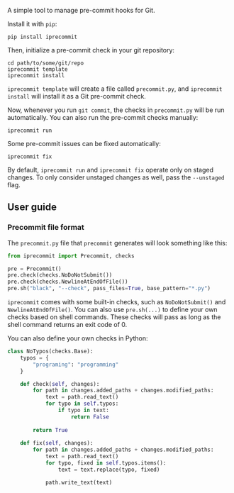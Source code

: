 A simple tool to manage pre-commit hooks for Git.

Install it with `pip`:

```shell
pip install iprecommit
```

Then, initialize a pre-commit check in your git repository:

```shell
cd path/to/some/git/repo
iprecommit template
iprecommit install
```

`iprecommit template` will create a file called `precommit.py`, and `iprecommit install` will install it as a Git pre-commit check.

Now, whenever you run `git commit`, the checks in `precommit.py` will be run automatically. You can also run the pre-commit checks manually:

```shell
iprecommit run
```

Some pre-commit issues can be fixed automatically:

```shell
iprecommit fix
```

By default, `iprecommit run` and `iprecommit fix` operate only on staged changes. To only consider unstaged changes as well, pass the `--unstaged` flag.


## User guide
### Precommit file format
The `precommit.py` file that `precommit` generates will look something like this:

```python
from iprecommit import Precommit, checks

pre = Precommit()
pre.check(checks.NoDoNotSubmit())
pre.check(checks.NewlineAtEndOfFile())
pre.sh("black", "--check", pass_files=True, base_pattern="*.py")
```

`iprecommit` comes with some built-in checks, such as `NoDoNotSubmit()` and `NewlineAtEndOfFile()`. You can also use `pre.sh(...)` to define your own checks based on shell commands. These checks will pass as long as the shell command returns an exit code of 0.

You can also define your own checks in Python:

```python
class NoTypos(checks.Base):
    typos = {
        "programing": "programming"
    }

    def check(self, changes):
        for path in changes.added_paths + changes.modified_paths:
            text = path.read_text()
            for typo in self.typos:
                if typo in text:
                    return False
            
        return True
    
    def fix(self, changes):
        for path in changes.added_paths + changes.modified_paths:
            text = path.read_text()
            for typo, fixed in self.typos.items():
                text = text.replace(typo, fixed)

            path.write_text(text)
```
